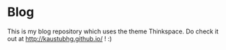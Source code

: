 # Blog
This is my blog repository which uses the theme Thinkspace. 
Do check it out at http://kaustubhg.github.io/ ! :)